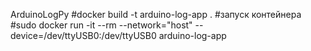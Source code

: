 ArduinoLogPy
#docker build -t arduino-log-app .
#запуск контейнера
#sudo docker run -it --rm --network="host" --device=/dev/ttyUSB0:/dev/ttyUSB0 arduino-log-app
